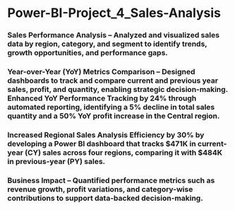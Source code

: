 # Power-BI-Project_4_Sales-Analysis
### Sales Performance Analysis – Analyzed and visualized sales data by region, category, and segment to identify trends, growth opportunities, and performance gaps.
### Year-over-Year (YoY) Metrics Comparison – Designed dashboards to track and compare current and previous year sales, profit, and quantity, enabling strategic decision-making. Enhanced YoY Performance Tracking by 24% through automated reporting, identifying a 5% decline in total sales quantity and a 50% YoY profit increase in the Central region.
### Increased Regional Sales Analysis Efficiency by 30% by developing a Power BI dashboard that tracks $471K in current-year (CY) sales across four regions, comparing it with $484K in previous-year (PY) sales.
### Business Impact – Quantified performance metrics such as revenue growth, profit variations, and category-wise contributions to support data-backed decision-making.
